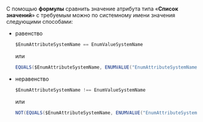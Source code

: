 С помощью **формулы** сравнить значение атрибута типа «**Список значений**» с требуемым можно по системному имени значения следующими способами:

- равенство

    ``` cs
    $EnumAttributeSystemName == EnumValueSystemName
    ```

    или

    ``` cs
    EQUALS($EnumAttributeSystemName, ENUMVALUE("EnumAttributeSystemName", "EnumValueSystemName"))
    ```

- неравенство

    ``` cs
    $EnumAttributeSystemName !== EnumValueSystemName
    ```

    или

    ``` cs
    NOT(EQUALS($EnumAttributeSystemName, ENUMVALUE("EnumAttributeSystemName", "EnumValueSystemName")))
    ```
